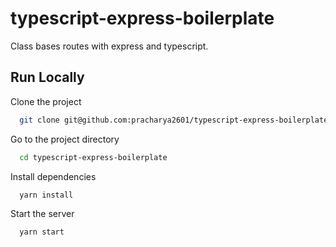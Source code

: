 # typescript-express-boilerplate

Class bases routes with express and typescript.

## Run Locally

Clone the project

```bash
  git clone git@github.com:pracharya2601/typescript-express-boilerplate.git
```

Go to the project directory

```bash
  cd typescript-express-boilerplate
```

Install dependencies

```bash
  yarn install
```

Start the server

```bash
  yarn start
```

  
